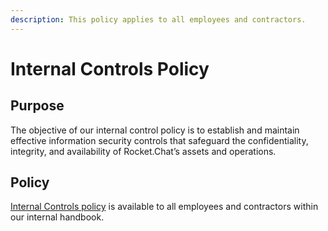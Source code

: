 ```yaml
---
description: This policy applies to all employees and contractors.
---
```


# Internal Controls Policy

## Purpose

The objective of our internal control policy is to establish and maintain effective information security controls that safeguard the confidentiality, integrity, and availability of Rocket.Chat’s assets and operations.

## Policy

[Internal Controls policy](https://app.gitbook.com/o/-M41dOPtnjO7qK6KCyrt/s/-M7iRWz196Rdn-5pW5QY/\~/changes/1876/security/security-policies/security-policy/internal-controls-policy) is available to all employees and contractors within our internal handbook.
